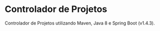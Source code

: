 # Controlador de Projetos

Controlador de Projetos utilizando Maven, Java 8 e Spring Boot (v1.4.3).
